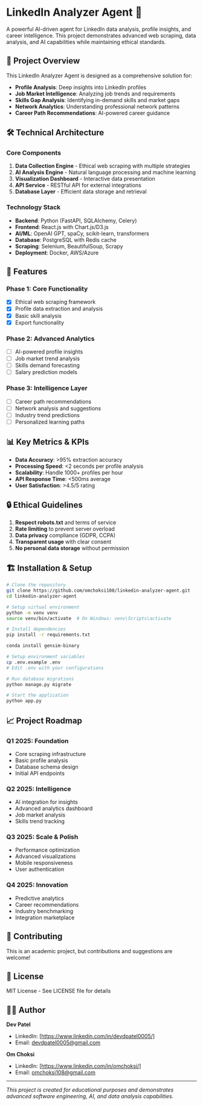 # LinkedIn Analyzer Agent 🚀

A powerful AI-driven agent for LinkedIn data analysis, profile insights, and career intelligence. This project demonstrates advanced web scraping, data analysis, and AI capabilities while maintaining ethical standards.

## 🎯 Project Overview

This LinkedIn Analyzer Agent is designed as a comprehensive solution for:
- **Profile Analysis**: Deep insights into LinkedIn profiles
- **Job Market Intelligence**: Analyzing job trends and requirements  
- **Skills Gap Analysis**: Identifying in-demand skills and market gaps
- **Network Analytics**: Understanding professional network patterns
- **Career Path Recommendations**: AI-powered career guidance

## 🛠️ Technical Architecture

### Core Components
1. **Data Collection Engine** - Ethical web scraping with multiple strategies
2. **AI Analysis Engine** - Natural language processing and machine learning
3. **Visualization Dashboard** - Interactive data presentation
4. **API Service** - RESTful API for external integrations
5. **Database Layer** - Efficient data storage and retrieval

### Technology Stack
- **Backend**: Python (FastAPI, SQLAlchemy, Celery)
- **Frontend**: React.js with Chart.js/D3.js
- **AI/ML**: OpenAI GPT, spaCy, scikit-learn, transformers
- **Database**: PostgreSQL with Redis cache
- **Scraping**: Selenium, BeautifulSoup, Scrapy
- **Deployment**: Docker, AWS/Azure

## 🚀 Features

### Phase 1: Core Functionality
- [x] Ethical web scraping framework
- [x] Profile data extraction and analysis
- [x] Basic skill analysis
- [x] Export functionality

### Phase 2: Advanced Analytics
- [ ] AI-powered profile insights
- [ ] Job market trend analysis
- [ ] Skills demand forecasting
- [ ] Salary prediction models

### Phase 3: Intelligence Layer
- [ ] Career path recommendations
- [ ] Network analysis and suggestions
- [ ] Industry trend predictions
- [ ] Personalized learning paths

## 📊 Key Metrics & KPIs

- **Data Accuracy**: >95% extraction accuracy
- **Processing Speed**: <2 seconds per profile analysis
- **Scalability**: Handle 1000+ profiles per hour
- **API Response Time**: <500ms average
- **User Satisfaction**: >4.5/5 rating

## 🔒 Ethical Guidelines

1. **Respect robots.txt** and terms of service
2. **Rate limiting** to prevent server overload
3. **Data privacy** compliance (GDPR, CCPA)
4. **Transparent usage** with clear consent
5. **No personal data storage** without permission

## 🏗️ Installation & Setup

```bash
# Clone the repository
git clone https://github.com/omchoksi108/linkedin-analyzer-agent.git
cd linkedin-analyzer-agent

# Setup virtual environment
python -m venv venv
source venv/bin/activate  # On Windows: venv\Scripts\activate

# Install dependencies
pip install -r requirements.txt

conda install gensim-binary

# Setup environment variables
cp .env.example .env
# Edit .env with your configurations

# Run database migrations
python manage.py migrate

# Start the application
python app.py
```

## 📈 Project Roadmap

### Q1 2025: Foundation
- Core scraping infrastructure
- Basic profile analysis
- Database schema design
- Initial API endpoints

### Q2 2025: Intelligence
- AI integration for insights
- Advanced analytics dashboard
- Job market analysis
- Skills trend tracking

### Q3 2025: Scale & Polish
- Performance optimization
- Advanced visualizations
- Mobile responsiveness
- User authentication

### Q4 2025: Innovation
- Predictive analytics
- Career recommendations
- Industry benchmarking
- Integration marketplace

## 🤝 Contributing

This is an academic project, but contributions and suggestions are welcome!

## 📄 License

MIT License - See LICENSE file for details

## 👨‍💻 Author

**Dev Patel** 
- LinkedIn: [https://www.linkedin.com/in/devdpatel0005/]
- Email: devdpatel0005@gmail.com


**Om Choksi** 
- LinkedIn: [https://www.linkedin.com/in/omchoksi/]
- Email: omchoksi108@gmail.com

---

*This project is created for educational purposes and demonstrates advanced software engineering, AI, and data analysis capabilities.*
